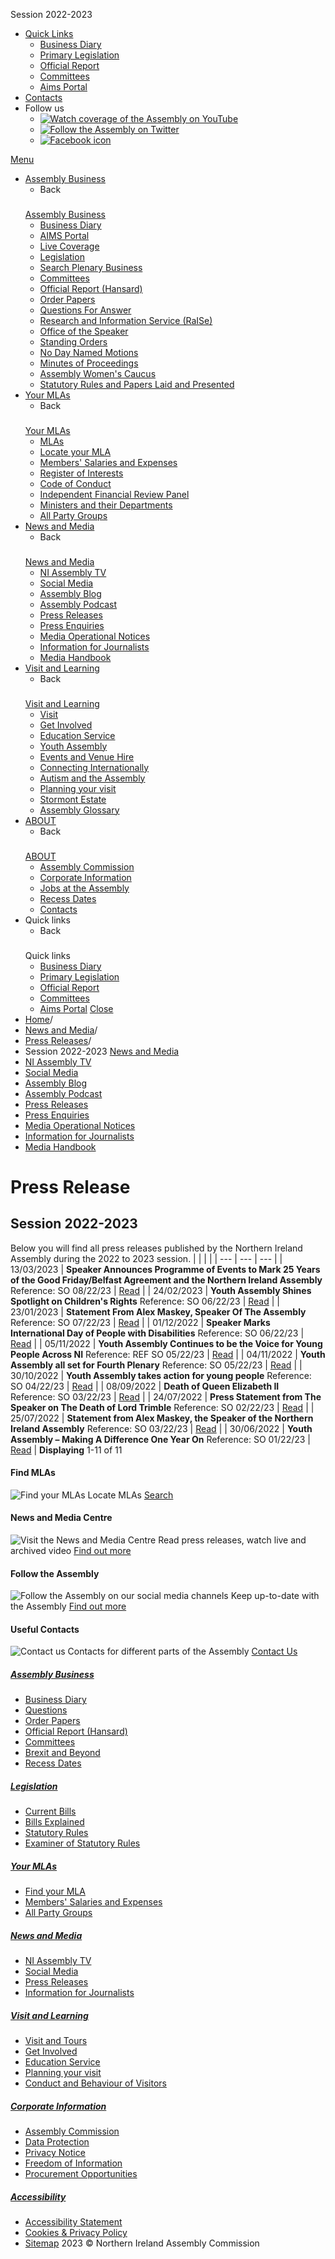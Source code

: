 
Session 2022-2023
* [Quick Links](#)
	+ [Business Diary](http://aims.niassembly.gov.uk/assemblybusiness/businessdiary.aspx "Business Diary")
	+ [Primary Legislation](/assembly-business/legislation/ "Primary Legislation")
	+ [Official Report](http://aims.niassembly.gov.uk/officialreport/officialreport.aspx "Official Report")
	+ [Committees](/assembly-business/committees/ "Committees")
	+ [Aims Portal](http://aims.niassembly.gov.uk/ "Aims Portal")
* [Contacts](/about-the-assembly/contacts/)
* Follow us
	+ [![Watch coverage of the Assembly on YouTube](/globalassets/youtube-icon.png?h=&w=&scale=both)](https://www.youtube.com/user/TheNIAssembly "YouTube")
	+ [![Follow the Assembly on Twitter](/globalassets/twitter-icon.png?h=&w=&scale=both)](https://twitter.com/niassembly "Twitter")
	+ [![Facebook icon](/globalassets/facebook-icon.png?h=&w=&scale=both)](https://www.facebook.com/NorthernIrelandAssembly "Facebook")
 
[Menu](#footer)
* [Assembly Business](/assembly-business/)
	+ Back
	### 
	[Assembly Business](/assembly-business/)
	+ [Business Diary](http://aims.niassembly.gov.uk/assemblybusiness/businessdiary.aspx)
	+ [AIMS Portal](http://aims.niassembly.gov.uk/default.aspx)
	+ [Live Coverage](https://niassembly.tv/)
	+ [Legislation](/assembly-business/legislation/)
	+ [Search Plenary Business](http://aims.niassembly.gov.uk/plenary/search.aspx)
	+ [Committees](/assembly-business/committees/)
	+ [Official Report (Hansard)](http://aims.niassembly.gov.uk/officialreport/officialreport.aspx)
	+ [Order Papers](/assembly-business/order-papers2/)
	+ [Questions For Answer](/assembly-business/questions/)
	+ [Research and Information Service (RaISe)](/assembly-business/research-and-information-service-raise/)
	+ [Office of the Speaker](/assembly-business/office-of-the-speaker/)
	+ [Standing Orders](/assembly-business/standing-orders/)
	+ [No Day Named Motions](http://aims.niassembly.gov.uk/plenary/nodaynamedlist.aspx)
	+ [Minutes of Proceedings](http://www.niassembly.gov.uk/assembly-business/minutes-of-proceedings/session-20212022/)
	+ [Assembly Women's Caucus](/assembly-business/assembly-womens-caucus/)
	+ [Statutory Rules and Papers Laid and Presented](/assembly-business/statutory-rules-and-papers-laid-and-presented/)
* [Your MLAs](/your-mlas/)
	+ Back
	### 
	[Your MLAs](/your-mlas/)
	+ [MLAs](http://aims.niassembly.gov.uk/mlas/search.aspx)
	+ [Locate your MLA](http://aims.niassembly.gov.uk/mlas/search.aspx)
	+ [Members' Salaries and Expenses](/your-mlas/members-salaries-and-expenses/)
	+ [Register of Interests](/your-mlas/register-of-interests/)
	+ [Code of Conduct](/your-mlas/code-of-conduct/)
	+ [Independent Financial Review Panel](/your-mlas/independent-financial-review-panel/)
	+ [Ministers and their Departments](http://aims.niassembly.gov.uk/mlas/ministers.aspx)
	+ [All Party Groups](http://aims.niassembly.gov.uk/mlas/allpartygroups.aspx)
* [News and Media](/news-and-media/)
	+ Back
	### 
	[News and Media](/news-and-media/)
	+ [NI Assembly TV](https://niassembly.tv/)
	+ [Social Media](/news-and-media/social-media/)
	+ [Assembly Blog](http://blog.niassembly.gov.uk/)
	+ [Assembly Podcast](/news-and-media/assemblypodcast/)
	+ [Press Releases](/news-and-media/press-releases3/)
	+ [Press Enquiries](/news-and-media/press-enquiries/)
	+ [Media Operational Notices](/news-and-media/media-operational-notices/)
	+ [Information for Journalists](/news-and-media/information-for-journalists/)
	+ [Media Handbook](/news-and-media/media-handbook/)
* [Visit and Learning](/visit-and-learning/)
	+ Back
	### 
	[Visit and Learning](/visit-and-learning/)
	+ [Visit](/visit-and-learning/visit/)
	+ [Get Involved](/visit-and-learning/get-involved/)
	+ [Education Service](/visit-and-learning/aes/)
	+ [Youth Assembly](http://www.niyouthassembly.org/)
	+ [Events and Venue Hire](/visit-and-learning/events-venue-hire/)
	+ [Connecting Internationally](/visit-and-learning/connecting-with-parliaments/)
	+ [Autism and the Assembly](/visit-and-learning/autism-and-the-assembly/)
	+ [Planning your visit](/visit-and-learning/planning-your-visit/)
	+ [Stormont Estate](https://www.nidirect.gov.uk/articles/stormont-estate)
	+ [Assembly Glossary](/visit-and-learning/assembly-glossary/)
* [ABOUT](/about-the-assembly/)
	+ Back
	### 
	[ABOUT](/about-the-assembly/)
	+ [Assembly Commission](/about-the-assembly/assembly-commission/)
	+ [Corporate Information](/about-the-assembly/corporate-information/)
	+ [Jobs at the Assembly](https://niarecruitment.org/)
	+ [Recess Dates](/about-the-assembly/general-information/)
	+ [Contacts](/about-the-assembly/contacts/)
* Quick links
	+ Back
	### 
	Quick links
	+ [Business Diary](http://aims.niassembly.gov.uk/assemblybusiness/businessdiary.aspx)
	+ [Primary Legislation](/assembly-business/legislation/)
	+ [Official Report](http://aims.niassembly.gov.uk/officialreport/officialreport.aspx)
	+ [Committees](/assembly-business/committees/)
	+ [Aims Portal](http://aims.niassembly.gov.uk/)
[Close](#top)
* [Home](/)/
* [News and Media](/news-and-media/)/
* [Press Releases](/news-and-media/press-releases/)/
* Session 2022-2023
[News and Media](/link/3d2b3c0e33dc4d6a9b919a8790214065.aspx?epslanguage=en-GB)
* [NI Assembly TV](https://niassembly.tv/)
* [Social Media](/news-and-media/social-media/)
* [Assembly Blog](http://blog.niassembly.gov.uk/)
* [Assembly Podcast](/news-and-media/assemblypodcast/)
* [Press Releases](/news-and-media/press-releases3/)
* [Press Enquiries](/news-and-media/press-enquiries/)
* [Media Operational Notices](/news-and-media/media-operational-notices/)
* [Information for Journalists](/news-and-media/information-for-journalists/)
* [Media Handbook](/news-and-media/media-handbook/)
# Press Release
## Session 2022-2023
Below you will find all press releases published by the Northern Ireland Assembly during the 2022 to 2023 session.
|  |  |  |
| --- | --- | --- |
| 13/03/2023 | **Speaker Announces Programme of Events to Mark 25 Years of the Good Friday/Belfast Agreement and the Northern Ireland Assembly**
Reference: SO 08/22/23 | [Read](/news-and-media/press-releases/session-2022-2023/speaker-announces-programme-of-events-to-mark-25-years-of-the-good-fridaybelfast-agreement-and-the-northern-ireland-assembly/)
 |
| 24/02/2023 | **Youth Assembly Shines Spotlight on Children's Rights**
Reference: SO 06/22/23 | [Read](/news-and-media/press-releases/session-2022-2023/youth-assembly-shines-spotlight-on-childrens-rights/)
 |
| 23/01/2023 | **Statement From Alex Maskey, Speaker Of The Assembly**
Reference: SO 07/22/23 | [Read](/news-and-media/press-releases/session-2022-2023/statement-speaker-alexeaston/)
 |
| 01/12/2022 | **Speaker Marks International Day of People with Disabilities**
Reference: SO 06/22/23 | [Read](/news-and-media/press-releases/session-2022-2023/speaker-marks-international-day-of-people-with-disabilities/)
 |
| 05/11/2022 | **Youth Assembly Continues to be the Voice for Young People Across NI**
Reference: REF SO 05/22/23 | [Read](/news-and-media/press-releases/session-2022-2023/youth-assembly-continues-to-be-the-voice-for-young-people-across-ni/)
 |
| 04/11/2022 | **Youth Assembly all set for Fourth Plenary**
Reference: SO 05/22/23 | [Read](/news-and-media/press-releases/session-2022-2023/youth-assembly-all-set-for-fourth-plenary/)
 |
| 30/10/2022 | **Youth Assembly takes action for young people**
Reference: SO 04/22/23 | [Read](/news-and-media/press-releases/session-2022-2023/youth-assembly-takes-action-for-young-people/)
 |
| 08/09/2022 | **Death of Queen Elizabeth II**
Reference: SO 03/22/23 | [Read](/news-and-media/press-releases/session-2022-2023/death-of-queen-elizabeth/)
 |
| 24/07/2022 | **Press Statement from The Speaker on The Death of Lord Trimble**
Reference: SO 02/22/23 | [Read](/news-and-media/press-releases/session-2022-2023/press-statement-from-the-speaker-on-the-death-of-lord-trimble/)
 |
| 25/07/2022 | **Statement from Alex Maskey, the Speaker of the Northern Ireland Assembly**
Reference: SO 03/22/23 | [Read](/news-and-media/press-releases/session-2022-2023/statement-from-alex-maskey-the-speaker-of-the-northern-ireland-assembly/)
 |
| 30/06/2022 | **Youth Assembly – Making A Difference One Year On**
Reference: SO 01/22/23 | [Read](/news-and-media/press-releases/session-2022-2023/youth-assembly--making-a-difference-one-year-on/)
 |
**Displaying** 1-11 of 11
#### Find MLAs
![Find your MLAs](/globalassets/tools-map.png?h=52&w=53&scale=both)
Locate MLAs
[Search](http://www.niassembly.gov.uk/your-mlas/locate-your-mla/) 
#### News and Media Centre
![Visit the News and Media Centre](/globalassets/tools-media.png?h=52&w=53&scale=both)
Read press releases, watch live and archived video
[Find out more](/news-and-media/) 
#### Follow the Assembly
![Follow the Assembly on our social media channels](/globalassets/tools-social.png?h=52&w=53&scale=both)
Keep up-to-date with the Assembly
[Find out more](/news-and-media/social-media/) 
#### Useful Contacts
![Contact us](/globalassets/tools-newsletter.png?h=52&w=53&scale=both)
Contacts for different parts of the Assembly
[Contact Us](/about-the-assembly/contacts/) 
##### [Assembly Business](/assembly-business/)
* [Business Diary](http://aims.niassembly.gov.uk/assemblybusiness/businessdiary.aspx)
* [Questions](/assembly-business/questions-for-answer/)
* [Order Papers](/assembly-business/order-papers/session-2022-2023/)
* [Official Report (Hansard)](http://aims.niassembly.gov.uk/officialreport/officialreport.aspx)
* [Committees](/assembly-business/committees/)
* [Brexit and Beyond](/assembly-business/brexit-and-beyond/)
* [Recess Dates](/about-the-assembly/general-information/)
##### [Legislation](/assembly-business/legislation/)
* [Current Bills](/assembly-business/legislation/2017-2022-mandate/primary-legislation---bills-2017---2022-mandate/)
* [Bills Explained](/assembly-business/legislation/bills-explained/)
* [Statutory Rules](http://aims.niassembly.gov.uk/statutoryrules/statutoryrules.aspx)
* [Examiner of Statutory Rules](/assembly-business/legislation/2017-2022-mandate/examiner-of-statutory-rules-reports/)
##### [Your MLAs](/your-mlas/)
* [Find your MLA](http://aims.niassembly.gov.uk/mlas/search.aspx)
* [Members' Salaries and Expenses](/your-mlas/members-salaries-and-expenses/)
* [All Party Groups](http://aims.niassembly.gov.uk/mlas/allpartygroups.aspx)
##### [News and Media](/news-and-media/)
* [NI Assembly TV](https://niassembly.tv/)
* [Social Media](/news-and-media/social-media/)
* [Press Releases](/news-and-media/press-releases/)
* [Information for Journalists](/news-and-media/information-for-journalists/)
##### [Visit and Learning](/visit-and-learning/visit/)
* [Visit and Tours](/visit-and-learning/visit/)
* [Get Involved](/visit-and-learning/get-involved/)
* [Education Service](/visit-and-learning/aes/)
* [Planning your visit](/visit-and-learning/planning-your-visit/)
* [Conduct and Behaviour of Visitors](/visit-and-learning/planning-your-visit/security-policy-conduct-and-behaviour-of-visitors-in-parliament-buildings/)
##### [Corporate Information](/about-the-assembly/corporate-information/)
* [Assembly Commission](/about-the-assembly/assembly-commission/)
* [Data Protection](/about-the-assembly/assembly-commission/data-protection/)
* [Privacy Notice](/about-the-assembly/assembly-commission/data-protection/privacy-notice/)
* [Freedom of Information](/about-the-assembly/corporate-information/foi/nia-freedom-of-information-disclosure-log/)
* [Procurement Opportunities](/about-the-assembly/corporate-information/procurement/)
##### [Accessibility](/utility/accessibility-statement/)
* [Accessibility Statement](/utility/accessibility-statement/)
* [Cookies & Privacy Policy](/about-the-assembly/corporate-information/policies/privacy-policy/)
* [Sitemap](/utility/sitemap/)
2023 © Northern Ireland Assembly Commission
